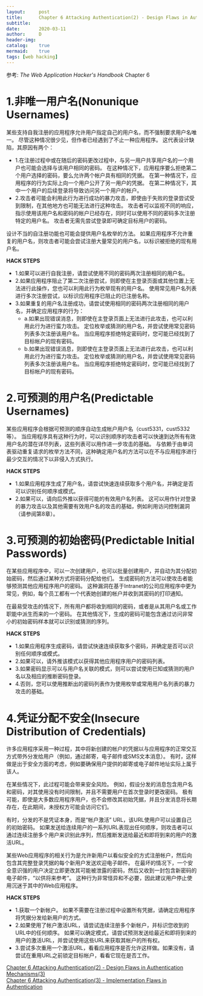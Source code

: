 ```yaml
---
layout:		post
title:		Chapter 6 Attacking Authentication(2) - Design Flaws in Authentication Mechanisms(4)
subtitle:	
date:		2020-03-11
author:		D
header-img:
catalog:	true
mermaid:	true
tags: [web hacking]
---
```


参考: *The Web Application Hacker's Handbook* Chapter 6

# 1.非唯一用户名(Nonunique Usernames)

某些支持自我注册的应用程序允许用户指定自己的用户名，而不强制要求用户名唯一。 尽管这种情况很少见，但作者已经遇到了不止一种应用程序。
这代表设计缺陷，其原因有两个：
- 1.在注册过程中或在随后的密码更改过程中，与另一用户共享用户名的一个用户也可能会选择与该用户相同的密码。 在这种情况下，应用程序要么拒绝第二个用户选择的密码，要么允许两个帐户具有相同的凭据。 在第一种情况下，应用程序的行为实际上向一个用户公开了另一用户的凭据。 在第二种情况下，其中一个用户的后续登录将导致访问另一个用户的帐户。
- 2.攻击者可能会利用此行为进行成功的暴力攻击，即使由于失败的登录尝试受到限制，在其他地方也可能无法进行这种攻击。 攻击者可以监视不同的响应，指示使用该用户名和密码的帐户已经存在，同时可以使用不同的密码多次注册特定的用户名。 攻击者无需先尝试登录即可确定目标用户的密码。

设计不当的自注册功能也可能会提供用户名枚举的方法。 如果应用程序不允许重复的用户名，则攻击者可能会尝试注册大量常见的用户名，以标识被拒绝的现有用户名。

**HACK STEPS**
- 1.如果可以进行自我注册，请尝试使用不同的密码两次注册相同的用户名。
- 2.如果应用程序阻止了第二次注册尝试，则即使在主登录页面或其他位置上无法进行此操作，您也可以利用此行为枚举现有的用户名。 使用常见用户名列表进行多次注册尝试，以标识应用程序已阻止的已注册名称。
- 3.如果重复的用户名注册成功，请尝试使用相同的密码两次注册相同的用户名，并确定应用程序的行为：
	- a.如果出现错误消息，则即使在主登录页面上无法进行此攻击，也可以利用此行为进行蛮力攻击。 定位枚举或猜测的用户名，并尝试使用常见密码列表多次注册该用户名。 当应用程序拒绝特定密码时，您可能已经找到了目标帐户的现有密码。
	- b.如果出现错误消息，则即使在主登录页面上无法进行此攻击，也可以利用此行为进行蛮力攻击。 定位枚举或猜测的用户名，并尝试使用常见密码列表多次注册该用户名。 当应用程序拒绝特定密码时，您可能已经找到了目标帐户的现有密码。

# 2.可预测的用户名(Predictable Usernames)

某些应用程序会根据可预测的顺序自动生成帐户用户名（cust5331，cust5332等）。 当应用程序具有这种行为时，可以识别顺序的攻击者可以快速到达所有有效用户名的潜在详尽列表，这些列表可以用作进一步攻击的基础。 与依赖于由单词表驱动重复请求的枚举方法不同，这种确定用户名的方法可以在不与应用程序进行最少交互的情况下以非侵入方式执行。

**HACK STEPS**
- 1.如果应用程序生成了用户名，请尝试快速连续获取多个用户名，并确定是否可以识别任何顺序或模式。
- 2.如果可以，请向后外推以获得可能的有效用户名列表。 这可以用作针对登录的暴力攻击以及其他需要有效用户名的攻击的基础，例如利用访问控制漏洞（请参阅第8章）。

# 3.可预测的初始密码(Predictable Initial Passwords)

在某些应用程序中，可以一次创建用户，也可以批量创建用户，并自动为其分配初始密码，然后通过某种方式将密码分配给他们。 生成密码的方法可以使攻击者能够预测其他应用程序用户的密码。 这种漏洞在基于Intranet的公司应用程序中更为常见，例如，每个员工都有一个代表她创建的帐户并收到其密码的打印通知。

在最易受攻击的情况下，所有用户都将收到相同的密码，或者是从其用户名或工作职能中派生而来的一个密码。 在其他情况下，生成的密码可能包含通过访问非常小的初始密码样本就可以识别或猜测的序列。

**HACK STEPS**
- 1.如果应用程序生成密码，请尝试快速连续获取多个密码，并确定是否可以识别任何顺序或模式。
- 2.如果可以，请外推该模式以获得其他应用程序用户的密码列表。
- 3.如果密码显示可以与用户名关联的模式，则可以尝试使用已知或猜测的用户名以及相应的推断密码登录。
- 4.否则，您可以使用推断出的密码列表作为使用枚举或常用用户名列表的暴力攻击的基础。

# 4.凭证分配不安全(Insecure Distribution of Credentials)

许多应用程序采用一种过程，其中将新创建的帐户的凭据以与应用程序的正常交互方式带外分发给用户（例如，通过邮寄，电子邮件或SMS文本消息）。 有时，这样做是出于安全方面的考虑，例如要确保用户提供的邮寄或电子邮件地址实际上属于该人。

在某些情况下，此过程可能会带来安全风险。 例如，假设分发的消息包含用户名和密码，对其使用没有时间限制，并且不需要用户在首次登录时更改密码。 极有可能，即使是大多数应用程序用户，也不会修改其初始凭据，并且分发消息将长期存在，在此期间，未授权方可能会访问它们。

有时，分发的不是凭证本身，而是“帐户激活” URL，该URL使用户可以设置自己的初始密码。 如果发送给连续用户的一系列URL表现出任何顺序，则攻击者可以通过连续注册多个用户来识别此序列，然后推断发送给最近和即将到来的用户的激活URL。

某些Web应用程序的相关行为是允许新用户以看似安全的方式注册帐户，然后向包含其完整登录凭据的每个新用户发送欢迎电子邮件。 在最坏的情况下，一个安全意识强的用户决定立即更改其可能被泄露的密码，然后又收到一封包含新密码的电子邮件，“以供将来参考”。 这种行为非常怪异和不必要，因此建议用户停止使用沉迷于其中的Web应用程序。

**HACK STEPS**
- 1.获取一个新帐户。 如果不需要在注册过程中设置所有凭据，请确定应用程序将凭据分发给新用户的方式。
- 2.如果使用了帐户激活URL，请尝试连续注册多个新帐户，并标识您收到的URL中的任何顺序。 如果可以确定模式，请尝试预测发送给最近和即将到来的用户的激活URL，并尝试使用这些URL来获取其帐户的所有权。
- 3.尝试多次重用一个激活URL，看看应用程序是否允许这样做。如果没有，请尝试在重用URL之前锁定目标帐户，看看它现在是否工作。

[Chapter 6 Attacking Authentication(2) - Design Flaws in Authentication Mechanisms(3)](https://dm116.github.io/2020/03/11/attacking-authentication_2_3/)<br>
[Chapter 6 Attacking Authentication(3) - Implementation Flaws in Authentication](https://dm116.github.io/2020/03/11/attacking-authentication_3/)<br>

